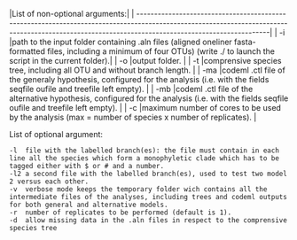 |List of non-optional arguments:| 																				 |
-------------------------------------------------------------------------------------------------------------------------------------------------------------------------------------------------|
|	-i	|path to the input folder containing .aln files (aligned oneliner fasta-formatted files, including a minimum of four OTUs) (write ./ to launch the script in the current folder).|
|	-o	|output folder.																					 |
|	-t	|comprensive species tree, including all OTU and without branch length.														 |
|	-ma	|codeml .ctl file of the generaly hypothesis, configured for the analysis (i.e. with the fields seqfile oufile and treefile left empty).					 |
|	-mb	|codeml .ctl file of the alternative hypothesis, configured for the analysis (i.e. with the fields seqfile oufile and treefile left empty).					 |
|	-c	|maximum number of cores to be used by the analysis (max = number of species x number of replicates).										 |

List of optional argument:

	-l	file with the labelled branch(es): the file must contain in each line all the species which form a monophyletic clade which has to be tagged either with $ or # and a number.
	-l2	a second file with the labelled branch(es), used to test two model 2 versus each other.
	-v	verbose mode keeps the temporary folder wich contains all the intermediate files of the analyses, including trees and codeml outputs for both general and alternative models.
	-r	number of replicates to be performed (default is 1).
	-d	allow missing data in the .aln files in respect to the comprensive species tree

